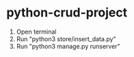 # python-crud-project
1. Open terminal
2. Run "python3 store/insert_data.py"
3. Run "python3 manage.py runserver"
